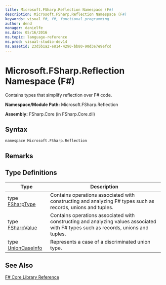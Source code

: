 ```yaml
---
title: Microsoft.FSharp.Reflection Namespace (F#)
description: Microsoft.FSharp.Reflection Namespace (F#)
keywords: visual f#, f#, functional programming
author: dend
manager: danielfe
ms.date: 05/16/2016
ms.topic: language-reference
ms.prod: visual-studio-dev14
ms.assetid: 23d5b1a2-e814-4290-bb80-90d3e7e9efcd 
---
```


# Microsoft.FSharp.Reflection Namespace (F#)

Contains types that simplify reflection over F# code.

**Namespace/Module Path:** Microsoft.FSharp.Reflection

**Assembly:** FSharp.Core (in FSharp.Core.dll)


## Syntax

```
namespace Microsoft.FSharp.Reflection
```

## Remarks

## Type Definitions


|Type|Description|
|----|-----------|
|type [FSharpType](https://msdn.microsoft.com/library/e3304409-1849-4058-957a-872a376e3663)|Contains operations associated with constructing and analyzing F# types such as records, unions and tuples.|
|type [FSharpValue](https://msdn.microsoft.com/library/37ecfa9f-1f47-4957-bb2c-a2664e9a68d0)|Contains operations associated with constructing and analyzing values associated with F# types such as records, unions and tuples.|
|type [UnionCaseInfo](https://msdn.microsoft.com/library/d97eb038-9521-4e20-89b4-dd0cd92d7221)|Represents a case of a discriminated union type.|

## See Also
[F&#35; Core Library Reference](FSharp-Core-Library-Reference.md)

